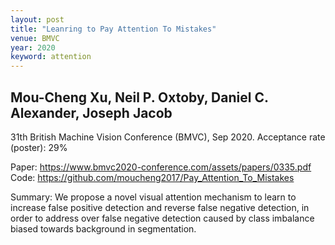 ```yaml
---
layout: post
title: "Leanring to Pay Attention To Mistakes"
venue: BMVC
year: 2020
keyword: attention
---
```

Mou-Cheng Xu, Neil P. Oxtoby, Daniel C. Alexander, Joseph Jacob
---
<p>
31th British Machine Vision Conference (BMVC), Sep 2020. Acceptance rate (poster): 29%
</p>

<p>
Paper: <a href="https://www.bmvc2020-conference.com/assets/papers/0335.pdf"> https://www.bmvc2020-conference.com/assets/papers/0335.pdf </a>
Code: <a href="https://github.com/moucheng2017/Pay_Attention_To_Mistakes"> https://github.com/moucheng2017/Pay_Attention_To_Mistakes </a>
</p>
<!-- Talk: <a href="https://www.bmvc2020-conference.com/conference/papers/paper_0335.html"> https://www.bmvc2020-conference.com/conference/papers/paper_0335.html </a> -->

Summary: We propose a novel visual attention mechanism to learn to increase false positive detection and reverse false negative detection, in order to address over false negative detection caused by class imbalance biased towards background in segmentation.
